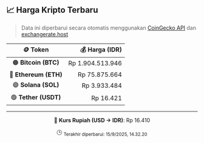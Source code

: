 

<!-- HARGA_KRIPTO -->
## 📈 Harga Kripto Terbaru

> Data ini diperbarui secara otomatis menggunakan [CoinGecko API](https://www.coingecko.com/) dan [exchangerate.host](https://exchangerate.host/)

<div align="center">

| 🪙 Token | 💰 Harga (IDR) |
|:------:|---------------:|
| 🟠 **Bitcoin (BTC)**   | Rp 1.904.513.946 |
| 🔵 **Ethereum (ETH)**  | Rp 75.875.664 |
| 🟣 **Solana (SOL)**    | Rp 3.933.484 |
| 🟢 **Tether (USDT)**   | Rp 16.421 |

---

💱 **Kurs Rupiah (USD → IDR)**: Rp 16.410

🕒 <sub>Terakhir diperbarui: 15/9/2025, 14.32.20</sub>

</div>
<!-- /HARGA_KRIPTO -->